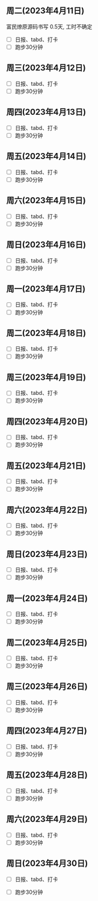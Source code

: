 ## 周二(2023年4月11日)

富民燎原源码书写 0.5天, 工时不确定

- [ ] 日报、tabd、打卡
- [ ] 跑步30分钟

## 周三(2023年4月12日)

- [ ] 日报、tabd、打卡
- [ ] 跑步30分钟

## 周四(2023年4月13日)

- [ ] 日报、tabd、打卡
- [ ] 跑步30分钟

## 周五(2023年4月14日)

- [ ] 日报、tabd、打卡
- [ ] 跑步30分钟

## 周六(2023年4月15日)

- [ ] 日报、tabd、打卡
- [ ] 跑步30分钟

## 周日(2023年4月16日)

- [ ] 日报、tabd、打卡
- [ ] 跑步30分钟

## 周一(2023年4月17日)

- [ ] 日报、tabd、打卡
- [ ] 跑步30分钟

## 周二(2023年4月18日)

- [ ] 日报、tabd、打卡
- [ ] 跑步30分钟

## 周三(2023年4月19日)

- [ ] 日报、tabd、打卡
- [ ] 跑步30分钟

## 周四(2023年4月20日)

- [ ] 日报、tabd、打卡
- [ ] 跑步30分钟

## 周五(2023年4月21日)

- [ ] 日报、tabd、打卡
- [ ] 跑步30分钟

## 周六(2023年4月22日)

- [ ] 日报、tabd、打卡
- [ ] 跑步30分钟

## 周日(2023年4月23日)

- [ ] 日报、tabd、打卡
- [ ] 跑步30分钟

## 周一(2023年4月24日)

- [ ] 日报、tabd、打卡
- [ ] 跑步30分钟

## 周二(2023年4月25日)

- [ ] 日报、tabd、打卡
- [ ] 跑步30分钟

## 周三(2023年4月26日)

- [ ] 日报、tabd、打卡
- [ ] 跑步30分钟

## 周四(2023年4月27日)

- [ ] 日报、tabd、打卡
- [ ] 跑步30分钟

## 周五(2023年4月28日)

- [ ] 日报、tabd、打卡
- [ ] 跑步30分钟

## 周六(2023年4月29日)

- [ ] 日报、tabd、打卡
- [ ] 跑步30分钟

## 周日(2023年4月30日)

- [ ] 日报、tabd、打卡
- [ ] 跑步30分钟

